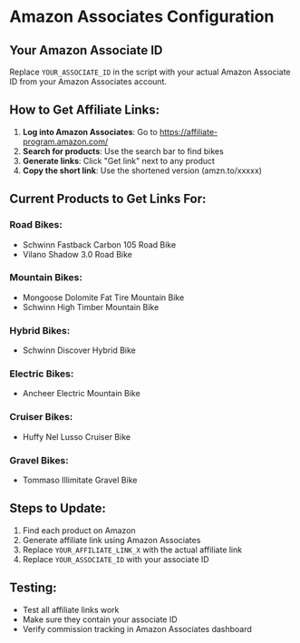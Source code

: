 # Amazon Associates Configuration

## Your Amazon Associate ID
Replace `YOUR_ASSOCIATE_ID` in the script with your actual Amazon Associate ID from your Amazon Associates account.

## How to Get Affiliate Links:

1. **Log into Amazon Associates**: Go to https://affiliate-program.amazon.com/
2. **Search for products**: Use the search bar to find bikes
3. **Generate links**: Click "Get link" next to any product
4. **Copy the short link**: Use the shortened version (amzn.to/xxxxx)

## Current Products to Get Links For:

### Road Bikes:
- Schwinn Fastback Carbon 105 Road Bike
- Vilano Shadow 3.0 Road Bike

### Mountain Bikes:
- Mongoose Dolomite Fat Tire Mountain Bike
- Schwinn High Timber Mountain Bike

### Hybrid Bikes:
- Schwinn Discover Hybrid Bike

### Electric Bikes:
- Ancheer Electric Mountain Bike

### Cruiser Bikes:
- Huffy Nel Lusso Cruiser Bike

### Gravel Bikes:
- Tommaso Illimitate Gravel Bike

## Steps to Update:

1. Find each product on Amazon
2. Generate affiliate link using Amazon Associates
3. Replace `YOUR_AFFILIATE_LINK_X` with the actual affiliate link
4. Replace `YOUR_ASSOCIATE_ID` with your associate ID

## Testing:
- Test all affiliate links work
- Make sure they contain your associate ID
- Verify commission tracking in Amazon Associates dashboard
